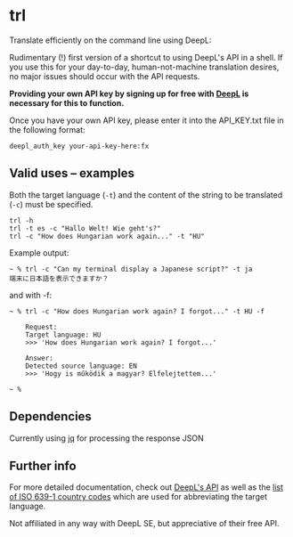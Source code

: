 # trl

Translate efficiently on the command line using DeepL:

Rudimentary (!) first version of a shortcut to using DeepL's API in a shell.
If you use this for your day-to-day, human-not-machine translation desires, no major issues should occur with the API requests.

**Providing your own API key by signing up for free with [DeepL](https://www.deepl.com/en/pro-api?cta=header-pro-api/) is necessary for this to function.**


Once you have your own API key, please enter it into the API_KEY.txt file in the following format:

    deepl_auth_key your-api-key-here:fx


## Valid uses – examples

Both the target language (`-t`) and the content of the string to be translated (`-c`) must be specified.

    trl -h
    trl -t es -c "Hallo Welt! Wie geht's?"
    trl -c "How does Hungarian work again..." -t "HU"
    
    

Example output:

    ~ % trl -c "Can my terminal display a Japanese script?" -t ja
    端末に日本語を表示できますか？ 

and with -f:

    ~ % trl -c "How does Hungarian work again? I forgot..." -t HU -f

        Request:
        Target language: HU
        >>> 'How does Hungarian work again? I forgot...'

        Answer:
        Detected source language: EN
        >>> 'Hogy is működik a magyar? Elfelejtettem...'

    ~ %


## Dependencies

Currently using [jq](https://stedolan.github.io/jq/) for processing the response JSON


## Further info

For more detailed documentation, check out [DeepL's API](https://www.deepl.com/en/docs-api/introduction/) as well as the [list of ISO 639-1 country codes](https://en.wikipedia.org/wiki/List_of_ISO_639-1_codes) which are used for abbreviating the target language.

 Not affiliated in any way with DeepL SE, but appreciative of their free API.


